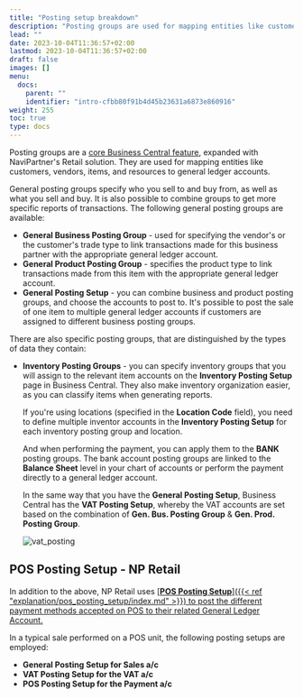 ```yaml
---
title: "Posting setup breakdown"
description: "Posting groups are used for mapping entities like customers, vendors, items, and resources to general ledger accounts. "
lead: ""
date: 2023-10-04T11:36:57+02:00
lastmod: 2023-10-04T11:36:57+02:00
draft: false
images: []
menu:
  docs:
    parent: ""
    identifier: "intro-cfbb80f91b4d45b23631a6873e860916"
weight: 255
toc: true
type: docs
---
```


Posting groups are a [<ins>core Business Central feature<ins>](https://learn.microsoft.com/en-us/dynamics365/business-central/finance-posting-groups), expanded with NaviPartner's Retail solution. They are used for mapping entities like customers, vendors, items, and resources to general ledger accounts. 

General posting groups specify who you sell to and buy from, as well as what you sell and buy. It is also possible to combine groups to get more specific reports of transactions. The following general posting groups are available: 

- **General Business Posting Group** - used for specifying the vendor's or the customer's trade type to link transactions made for this business partner with the appropriate general ledger account. 
- **General Product Posting Group** - specifies the product type to link transactions made from this item with the appropriate general ledger account. 
- **General Posting Setup** - you can combine business and product posting groups, and choose the accounts to post to. It's possible to post the sale of one item to multiple general ledger accounts if customers are assigned to different business posting groups.

There are also specific posting groups, that are distinguished by the types of data they contain:

- **Inventory Posting Groups** - you can specify inventory groups that you will assign to the relevant item accounts on the **Inventory Posting Setup** page in Business Central. They also make inventory organization easier, as you can classify items when generating reports.       

  If you're using locations (specified in the **Location Code** field), you need to define multiple inventor accounts in the **Inventory Posting Setup** for each inventory posting group and location.

  And when performing the payment, you can apply them to the **BANK** posting groups. The bank account posting groups are linked to the **Balance Sheet** level in your chart of accounts or perform the payment directly to a general ledger account. 

  In the same way that you have the **General Posting Setup**, Business Central has the **VAT Posting Setup**, whereby the VAT accounts are set based on the combination of **Gen. Bus. Posting Group** & **Gen. Prod. Posting Group**.

  ![vat_posting](vat_posting.png)

## POS Posting Setup - NP Retail

In addition to the above, NP Retail uses [<ins>**POS Posting Setup**<ins>]({{< ref "explanation/pos_posting_setup/index.md" >}}) to post the different payment methods accepted on POS to their related General Ledger Account. 

In a typical sale performed on a POS unit, the following posting setups are employed:

- **General Posting Setup for Sales a/c**
- **VAT Posting Setup for the VAT a/c**
- **POS Posting Setup for the Payment a/c**
